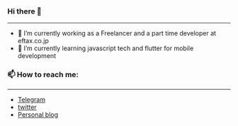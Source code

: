 ### Hi there 👋
***
- 🔭 I’m currently working as a Freelancer and a part time developer at eftax.co.jp
- 🌱 I’m currently learning javascript tech and flutter for mobile development

### 📫 How to reach me:
***
  - [Telegram](https://t.me/m_muflih)
  - [twitter](https://twitter.com/muh_muflih)
  - [Personal blog](https://mmuflih.com)
